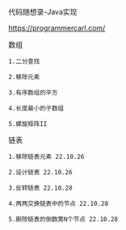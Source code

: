 代码随想录-Java实现

https://programmercarl.com/

  数组

    1.二分查找
  
    2.移除元素
  
    3.有序数组的平方
    
    4.长度最小的子数组
    
    5.螺旋矩阵II
    
  链表
  
    1.移除链表元素 22.10.26

    2.设计链表 22.10.26

    3.反转链表 22.10.28

    4.两两交换链表中的节点 22.10.28

    5.删除链表的倒数第N个节点 22.10.28
